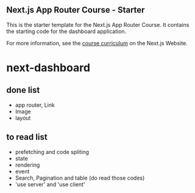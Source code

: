 ## Next.js App Router Course - Starter

This is the starter template for the Next.js App Router Course. It contains the starting code for the dashboard application.

For more information, see the [course curriculum](https://nextjs.org/learn) on the Next.js Website.


# next-dashboard
## done list
- app router, Link
- Image
- layout  
  
## to read list
- prefetching and code spliting
- state
- rendering
- event
- Search, Pagination and table (do read those codes)
- 'use server' and 'use client'
